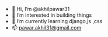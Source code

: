 - 👋 Hi, I’m @akhilpawar31
- 👀 I’m interested in building things
- 🌱 I’m currently learning django,js ,css
- 📫 pawar.akhil31@gmail.com

<!---
akhilpawar31/akhilpawar31 is a ✨ special ✨ repository because its `README.md` (this file) appears on your GitHub profile.
You can click the Preview link to take a look at your changes.
--->
